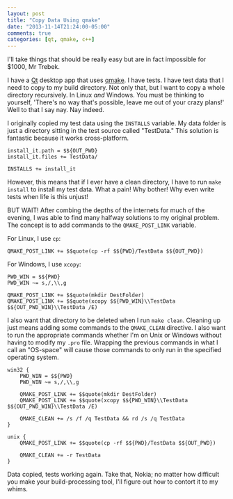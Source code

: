 ```yaml
---
layout: post
title: "Copy Data Using qmake"
date: "2013-11-14T21:24:00-05:00"
comments: true
categories: [qt, qmake, c++]
---
```


I'll take things that should be really easy but are in fact impossible for $1000, Mr Trebek.

I have a [Qt](https://qt-project.org/wiki/Qt_5.0) desktop app that uses [qmake](https://qt-project.org/doc/qt-4.8/qmake-manual.html). I have tests. I have test data that I need to copy to my build directory. Not only that, but I want to copy a whole directory recursively. In Linux _and_ Windows. You must be thinking to yourself, 'There's no way that's possible, leave me out of your crazy plans!' Well to that I say nay. Nay indeed.

I originally copied my test data using the `INSTALLS` variable. My data folder is just a directory sitting in the test source called "TestData." This solution is fantastic because it works cross-platform.

``` make MyBAProjectTest.pro
install_it.path = $${OUT_PWD}
install_it.files += TestData/

INSTALLS += install_it
```

However, this means that if I ever have a clean directory, I have to run `make install` to install my test data. What a pain! Why bother! Why even write tests when life is this unjust!

BUT WAIT! After combing the depths of the internets for much of the evening, I was able to find many halfway solutions to my original problem. The concept is to add commands to the `QMAKE_POST_LINK` variable.

For Linux, I use `cp`:

``` make MyBAProjectTest.pro
QMAKE_POST_LINK += $$quote(cp -rf $${PWD}/TestData $${OUT_PWD})
```

For Windows, I use `xcopy`:

``` make MyBAProjectTest.pro
PWD_WIN = $${PWD}
PWD_WIN ~= s,/,\\,g

QMAKE_POST_LINK += $$quote(mkdir DestFolder)
QMAKE_POST_LINK += $$quote(xcopy $${PWD_WIN}\\TestData $${OUT_PWD_WIN}\\TestData /E)
```

I also want that directory to be deleted when I run `make clean`. Cleaning up just means adding some commands to the `QMAKE_CLEAN` directive. I also want to run the appropriate commands whether I'm on Unix or Windows without having to modify my `.pro` file. Wrapping the previous commands in what I call an "OS-space" will cause those commands to only run in the specified operating system.

``` make MyBAProjectTest.pro
win32 {
    PWD_WIN = $${PWD}
    PWD_WIN ~= s,/,\\,g

    QMAKE_POST_LINK += $$quote(mkdir DestFolder)
    QMAKE_POST_LINK += $$quote(xcopy $${PWD_WIN}\\TestData $${OUT_PWD_WIN}\\TestData /E)

    QMAKE_CLEAN += /s /f /q TestData && rd /s /q TestData
}

unix {
    QMAKE_POST_LINK += $$quote(cp -rf $${PWD}/TestData $${OUT_PWD})

    QMAKE_CLEAN += -r TestData
}
```

Data copied, tests working again. Take that, Nokia; no matter how difficult you make your build-processing tool, I'll figure out how to contort it to my whims.
